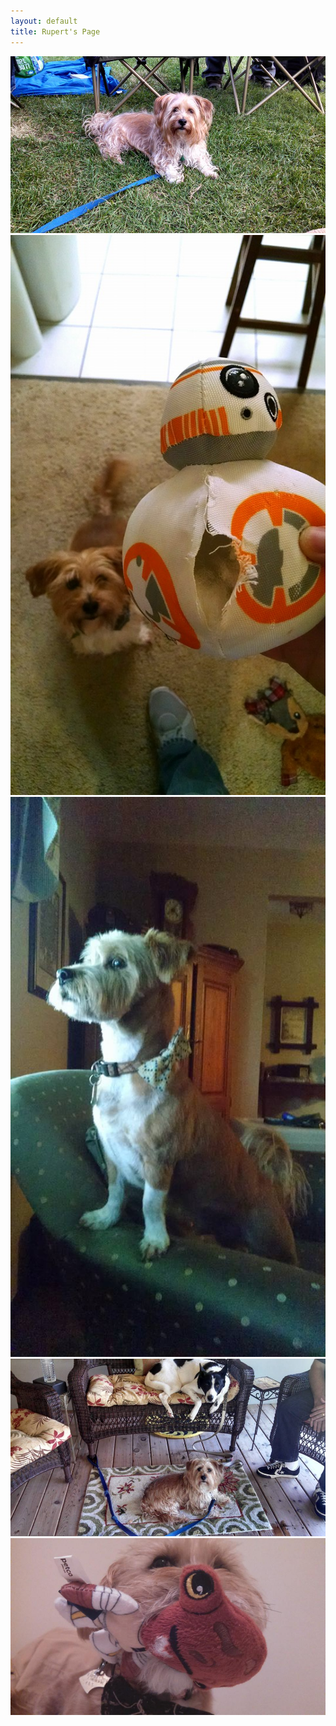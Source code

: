 ```yaml
---
layout: default
title: Rupert's Page
---
```


<img src="/images/dog.jpg" />
<img src="/images/dog2.jpg" />
<img src="/images/dog3.jpg" />
<img src="/images/dog4.jpg" />
<img src="/images/dog5.jpg" />